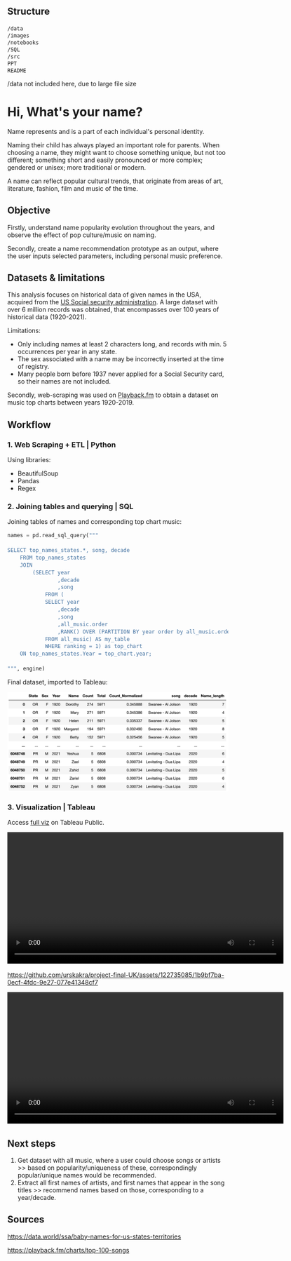 
## Structure

```
/data
/images
/notebooks
/SQL
/src
PPT
README
```

/data not included here, due to large file size

# Hi, What's your name?

Name represents and is a part of each individual's personal identity.

Naming their child has always played an important role for parents. When choosing a name, they might want to choose something unique, but not too different; something short and easily pronounced or more complex; gendered or unisex; more traditional or modern. 

A name can reflect popular cultural trends, that originate from areas of art, literature, fashion, film and music of the time.

## Objective

Firstly, understand name popularity evolution throughout the years, and observe the effect of pop culture/music on naming.

Secondly, create a name recommendation prototype as an output, where the user inputs selected parameters, including personal music preference.

## Datasets & limitations

This analysis focuses on historical data of given names in the USA, acquired from the [US Social security administration](https://data.world/ssa/baby-names-for-us-states-territories). A large dataset with over 6 million records was obtained, that encompasses over 100 years of historical data (1920-2021). 

Limitations:

- Only including names at least 2 characters long, and records with min. 5 occurrences per year in any state.
- The sex associated with a name may be incorrectly inserted at the time of registry.
- Many people born before 1937 never applied for a Social Security card, so their names are not included.

Secondly, web-scraping was used on [Playback.fm](https://playback.fm/charts/top-100-songs) to obtain a dataset on music top charts between years 1920-2019.

## Workflow

### 1. Web Scraping + ETL | Python 

Using libraries:
- BeautifulSoup
- Pandas
- Regex

### 2. Joining tables and querying | SQL

Joining tables of names and corresponding top chart music:

```python
names = pd.read_sql_query("""

SELECT top_names_states.*, song, decade
	FROM top_names_states
    JOIN 
		(SELECT year
				,decade
                ,song
			FROM (
			SELECT year
				,decade
                ,song
				,all_music.order
				,RANK() OVER (PARTITION BY year order by all_music.order) as ranking
			FROM all_music) AS my_table
			WHERE ranking = 1) as top_chart
	ON top_names_states.Year = top_chart.year;

""", engine)
```

Final dataset, imported to Tableau:

![Final dataset](/images/final_dataset.png)

### 3. Visualization | Tableau

Access [full viz](https://public.tableau.com/app/profile/urska.k/viz/WhatsYourName/Story2) on Tableau Public.

<video width="630" height="300" src="Tableau%20Public%20-%20WhatsYourName%20-%20page1.mp4" controls title="Title"></video>


https://github.com/urskakra/project-final-UK/assets/122735085/1b9bf7ba-0ecf-4fdc-9e27-077e41348cf7


<video width="630" height="300" src="Tableau%20Public%20-%20WhatsYourName%20-%20page4.mp4" controls title="Title"></video>

## Next steps

1. Get dataset with all music, where a user could choose songs or artists >> based on popularity/uniqueness of these, correspondingly popular/unique names would be recommended.
2. Extract all first names of artists, and first names that appear in the song titles >> recommend names based on those, corresponding to a year/decade.

## Sources

https://data.world/ssa/baby-names-for-us-states-territories

https://playback.fm/charts/top-100-songs

